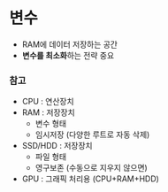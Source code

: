# 변수
- RAM에 데이터 저장하는 공간
- **변수를 최소화**하는 전략 중요

### 참고
- CPU : 연산장치
- RAM : 저장장치
    - 변수 형태
    - 임시저장 (다양한 루트로 자동 삭제)
- SSD/HDD : 저장장치
    - 파일 형태
    - 영구보존 (수동으로 지우지 않으면)
- GPU : 그래픽 처리용 (CPU+RAM+HDD)
